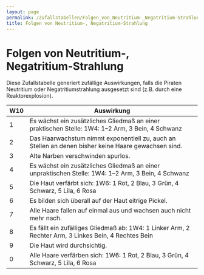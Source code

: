 ```yaml
---
layout: page
permalink: /Zufallstabellen/Folgen_von_Neutritium-_Negatritium-Strahlung
title: Folgen von Neutritium-, Negatritium-Strahlung
---
```


# Folgen von Neutritium-, Negatritium-Strahlung

Diese Zufallstabelle generiert zufällige Auswirkungen, falls die Piraten Neutritium oder Negatritiumstrahlung ausgesetzt sind (z.B. durch eine Reaktorexplosion).

<table>
<thead>
<tr><th>W10</th><th>Auswirkung</th></tr>
</thead>
<tbody>
<tr><td>1</td><td>Es wächst ein zusätzliches Gliedmaß an einer praktischen Stelle: <span class="dice">1W4</span>: 1–2 Arm, 3 Bein, 4 Schwanz</td></tr>
<tr><td>2</td><td>Das Haarwachstum nimmt exponentiell zu, auch an Stellen an denen bisher keine Haare gewachsen sind.</td></tr>
<tr><td>3</td><td>Alte Narben verschwinden spurlos.</td></tr>
<tr><td>4</td><td>Es wächst ein zusätzliches Gliedmaß an einer unpraktischen Stelle: <span class="dice">1W4</span>: 1–2 Arm, 3 Bein, 4 Schwanz</td></tr>
<tr><td>5</td><td>Die Haut verfärbt sich: <span class="dice">1W6</span>: 1 Rot, 2 Blau, 3 Grün, 4 Schwarz, 5 Lila, 6 Rosa</td></tr>
<tr><td>6</td><td>Es bilden sich überall auf der Haut eitrige Pickel.</td></tr>
<tr><td>7</td><td>Alle Haare fallen auf einmal aus und wachsen auch nicht mehr nach.</td></tr>
<tr><td>8</td><td>Es fällt ein zufälliges Gliedmaß ab: <span class="dice">1W4</span>: 1 Linker Arm, 2 Rechter Arm, 3 Linkes Bein, 4 Rechtes Bein</td></tr>
<tr><td>9</td><td>Die Haut wird durchsichtig.</td></tr>
<tr><td>0</td><td>Alle Haare verfärben sich: <span class="dice">1W6</span>: 1 Rot, 2 Blau, 3 Grün, 4 Schwarz, 5 Lila, 6 Rosa</td></tr>
</tbody>
</table>
